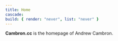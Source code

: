 ```yaml
---
title: Home
cascade:
build: { render: "never", list: "never" }
---
```


**Cambron.cc** is the homepage of Andrew Cambron. 

